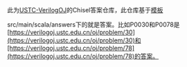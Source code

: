 此为[USTC-VerilogOJ](https://verilogoj.ustc.edu.cn/oj/problem/30)的Chisel答案仓库，此仓库基于[模板](https://github.com/BJTU-NSCSCC-2023/USTC-VerilogOJ-Chisel-Template)

src/main/scala/answers下的就是答案。比如P0030和P0078是[https://verilogoj.ustc.edu.cn/oj/problem/30](https://verilogoj.ustc.edu.cn/oj/problem/30)和[https://verilogoj.ustc.edu.cn/oj/problem/78](https://verilogoj.ustc.edu.cn/oj/problem/78)的答案。

